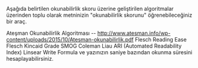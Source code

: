 Aşağıda belirtilen okunabilirlik skoru üzerine geliştirilen algoritmalar üzerinden toplu olarak metninizin "okunabilirlik skorunu" öğrenebileceğiniz bir araç.

Ateşman Okunabilirlik Algoritması -- http://www.atesman.info/wp-content/uploads/2015/10/Atesman-okunabilirlik.pdf
Flesch Reading Ease
Flesch Kincaid Grade
SMOG
Coleman Liau
ARI (Automated Readability Index)
Linsear Write Formula ve yazınızın saniye bazından okunma süresini hesaplayabilirsiniz.
